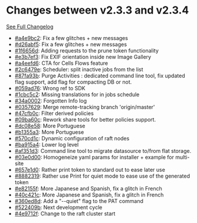 # Changes between v2.3.3 and v2.3.4

[See Full Changelog](https://github.com/pydio/cells/compare/v2.3.3...v2.3.4)

- [#a4e9bc2](https://github.com/pydio/cells/commit/a4e9bc2f083ed84b52a98ad080bdb6b85880ef2f): Fix a few glitches + new messages
- [#d26abf5](https://github.com/pydio/cells/commit/d26abf5b517c0d34dc14df35f80f7741f00e796f): Fix a few glitches + new messages
- [#1f6656d](https://github.com/pydio/cells/commit/1f6656d47a7acd3d77a9f1f09f84d81822b43434): Adding requests to the prune token functionality
- [#e3b7ef3](https://github.com/pydio/cells/commit/e3b7ef33831354c87e999a23922595aab7a7f4ab): Fix EXIF orientation inside new Image Gallery
- [#a4eefd6](https://github.com/pydio/cells/commit/a4eefd6bc048ebbeffb2339c5dfaa1e3764f2560): CTA for Cells Flows feature
- [#2c6479e](https://github.com/pydio/cells/commit/2c6479efbbe48cdc1330817cc7544d88beed0b15): Scheduler: split inactive jobs from the list
- [#87fa93b](https://github.com/pydio/cells/commit/87fa93b16861ab9f017eefc7444677214927c1dc): Purge Activities : dedicated command line tool, fix updated flag support, add flag for compacting DB or not.
- [#059ad76](https://github.com/pydio/cells/commit/059ad76d86a010761d37bb267f27f25c8dabeb85): Wrong ref to SDK
- [#1cbc5c2](https://github.com/pydio/cells/commit/1cbc5c2e69bbdcb90ff045993b6694ab34f5d70f): Missing translations for in jobs schedule
- [#34a0002](https://github.com/pydio/cells/commit/34a0002e5c79b001a3777be18f281c79c649ae22): Forgotten Info log
- [#0357629](https://github.com/pydio/cells/commit/035762992377a873e3fe6076a1bee9d35f47fede): Merge remote-tracking branch 'origin/master'
- [#47cfb0c](https://github.com/pydio/cells/commit/47cfb0c5f3bfb804536d6004566d834e631179db): Filter derived policies
- [#09ba60c](https://github.com/pydio/cells/commit/09ba60c75211932dbb68c0e5cf8e0a5d3add0b88): Rework share tools for better policies support.
- [#dc08e58](https://github.com/pydio/cells/commit/dc08e58c47ad203b4213c9e8f2d7a442bf3abc1d): More Portuguese
- [#b1355a3](https://github.com/pydio/cells/commit/b1355a329b2319c480e64ebbe82a6d9df512bffe): More Portuguese
- [#570cd1c](https://github.com/pydio/cells/commit/570cd1cdb94354809810bd0a70db2fa9481db6d8): Dynamic configuration of raft nodes
- [#ba915a4](https://github.com/pydio/cells/commit/ba915a4e8136e7fa5b44b9de3f828c6033d35d0b): Lower log level
- [#af351d3](https://github.com/pydio/cells/commit/af351d3d14d24046b3719d6e0537c95b00ab6d01): Command line tool to migrate datasource to/from flat storage.
- [#03e0d00](https://github.com/pydio/cells/commit/03e0d00947170c2d4df5ecdaae3edd15fabbd003): Homogeneize yaml params for installer + example for multi-site
- [#657e1d0](https://github.com/pydio/cells/commit/657e1d057bb9cd13020537b0ee850c0da910fa70): Rather print token to standard out to ease later use
- [#8882319](https://github.com/pydio/cells/commit/88823196a9d676563744a1e72dbd511d29836c5d): Rather use Print for quiet mode to ease use of the generated token
- [#e82155f](https://github.com/pydio/cells/commit/e82155f2ba7e9c2048cc35caa5daa575e6dd23e9): More Japanese and Spanish, fix a glitch in French
- [#40c421c](https://github.com/pydio/cells/commit/40c421cb609d3054abf85b71b5afbe6869c45f68): More Japanese and Spanish, fix a glitch in French
- [#360ed8d](https://github.com/pydio/cells/commit/360ed8d35e49bb830df0422b0f14e4e4ed9c426f): Add a "--quiet" flag to the PAT command
- [#522409b](https://github.com/pydio/cells/commit/522409b6a8d181cd21b6c3f4a90e1c8dbcb4d6aa): Next development cycle
- [#4e9712f](https://github.com/pydio/cells/commit/4e9712f914eb485dfcb70b9fe043036f62c0bf94): Change to the raft cluster start
